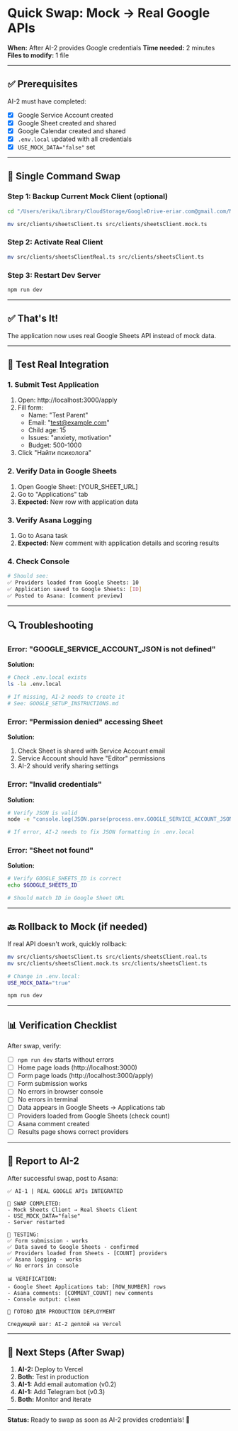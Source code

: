 # Quick Swap: Mock → Real Google APIs

**When:** After AI-2 provides Google credentials
**Time needed:** 2 minutes
**Files to modify:** 1 file

---

## ✅ Prerequisites

AI-2 must have completed:
- [x] Google Service Account created
- [x] Google Sheet created and shared
- [x] Google Calendar created and shared
- [x] `.env.local` updated with all credentials
- [x] `USE_MOCK_DATA="false"` set

---

## 🔄 Single Command Swap

### Step 1: Backup Current Mock Client (optional)

```bash
cd "/Users/erika/Library/CloudStorage/GoogleDrive-eriar.com@gmail.com/Мой диск/САЙТЫ/МЕТОДИЧКА АСАНА/dashboard-woweri"

mv src/clients/sheetsClient.ts src/clients/sheetsClient.mock.ts
```

### Step 2: Activate Real Client

```bash
mv src/clients/sheetsClientReal.ts src/clients/sheetsClient.ts
```

### Step 3: Restart Dev Server

```bash
npm run dev
```

---

## ✅ That's It!

The application now uses real Google Sheets API instead of mock data.

---

## 🧪 Test Real Integration

### 1. Submit Test Application

1. Open: http://localhost:3000/apply
2. Fill form:
   - Name: "Test Parent"
   - Email: "test@example.com"
   - Child age: 15
   - Issues: "anxiety, motivation"
   - Budget: 500-1000
3. Click "Найти психолога"

### 2. Verify Data in Google Sheets

1. Open Google Sheet: [YOUR_SHEET_URL]
2. Go to "Applications" tab
3. **Expected:** New row with application data

### 3. Verify Asana Logging

1. Go to Asana task
2. **Expected:** New comment with application details and scoring results

### 4. Check Console

```bash
# Should see:
✅ Providers loaded from Google Sheets: 10
✅ Application saved to Google Sheets: [ID]
✅ Posted to Asana: [comment preview]
```

---

## 🔍 Troubleshooting

### Error: "GOOGLE_SERVICE_ACCOUNT_JSON is not defined"

**Solution:**
```bash
# Check .env.local exists
ls -la .env.local

# If missing, AI-2 needs to create it
# See: GOOGLE_SETUP_INSTRUCTIONS.md
```

### Error: "Permission denied" accessing Sheet

**Solution:**
1. Check Sheet is shared with Service Account email
2. Service Account should have "Editor" permissions
3. AI-2 should verify sharing settings

### Error: "Invalid credentials"

**Solution:**
```bash
# Verify JSON is valid
node -e "console.log(JSON.parse(process.env.GOOGLE_SERVICE_ACCOUNT_JSON))"

# If error, AI-2 needs to fix JSON formatting in .env.local
```

### Error: "Sheet not found"

**Solution:**
```bash
# Verify GOOGLE_SHEETS_ID is correct
echo $GOOGLE_SHEETS_ID

# Should match ID in Google Sheet URL
```

---

## 🔙 Rollback to Mock (if needed)

If real API doesn't work, quickly rollback:

```bash
mv src/clients/sheetsClient.ts src/clients/sheetsClient.real.ts
mv src/clients/sheetsClient.mock.ts src/clients/sheetsClient.ts

# Change in .env.local:
USE_MOCK_DATA="true"

npm run dev
```

---

## 📊 Verification Checklist

After swap, verify:

- [ ] `npm run dev` starts without errors
- [ ] Home page loads (http://localhost:3000)
- [ ] Form page loads (http://localhost:3000/apply)
- [ ] Form submission works
- [ ] No errors in browser console
- [ ] No errors in terminal
- [ ] Data appears in Google Sheets → Applications tab
- [ ] Providers loaded from Google Sheets (check count)
- [ ] Asana comment created
- [ ] Results page shows correct providers

---

## 📝 Report to AI-2

After successful swap, post to Asana:

```
✅ AI-1 | REAL GOOGLE APIs INTEGRATED

🔄 SWAP COMPLETED:
- Mock Sheets Client → Real Sheets Client
- USE_MOCK_DATA="false"
- Server restarted

🧪 TESTING:
✅ Form submission - works
✅ Data saved to Google Sheets - confirmed
✅ Providers loaded from Sheets - [COUNT] providers
✅ Asana logging - works
✅ No errors in console

📊 VERIFICATION:
- Google Sheet Applications tab: [ROW_NUMBER] rows
- Asana comments: [COMMENT_COUNT] new comments
- Console output: clean

🎯 ГОТОВО ДЛЯ PRODUCTION DEPLOYMENT

Следующий шаг: AI-2 деплой на Vercel
```

---

## 🚀 Next Steps (After Swap)

1. **AI-2:** Deploy to Vercel
2. **Both:** Test in production
3. **AI-1:** Add email automation (v0.2)
4. **AI-1:** Add Telegram bot (v0.3)
5. **Both:** Monitor and iterate

---

**Status:** Ready to swap as soon as AI-2 provides credentials! 🎯
